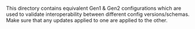 This directory contains equivalent Gen1 & Gen2 configurations which are used to validate interoperability between
different config versions/schemas. Make sure that any updates applied to one are applied to the other.
